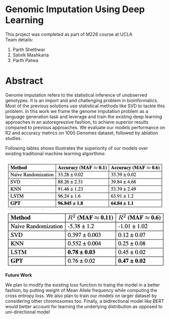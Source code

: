 # Genomic Imputation Using Deep Learning

This project was completed as part of M226 course at UCLA  
Team details:
1) Parth Shettiwar
2) Satvik Mashkaria
3) Parth Patwa  

# Abstract
Genome imputation refers to the statistical inference of unobserved genotypes. It is an
import and and challenging problem in bioinformatics. Most of the previous solutions use statistical
methods like SVD to tackle this problem. In this work we frame the genome imputation problem as
a language generation task and leverage and train the existing deep learning approaches in an autoregressive fashion, to achieve superior results compared to previous approaches. We evaluate our models performance on R2 and accuracy metrics on 1000 Genomes dataset, followed by ablation studies.

Following tables shows illustrates the superiority of our models over existing traditional machine learning algoirthms:

![Accuracy](https://github.com/parth-shettiwar/Genomic_Imputation_using_Deep_Learning/blob/main/Results/Accuracy.png)
![R2](https://github.com/parth-shettiwar/Genomic_Imputation_using_Deep_Learning/blob/main/Results/R2.png)

**Future Work**

We plan to modify the existing loss function to traing the model in a better fashion, by putting weight of Mean Allele frequency while computing the cross entropy loss. We also plan to train our models on larger dataset by considering other chromosomes too. Finally, a bidirectional model like BERT would better account for learning the underlying distribution as opposed to uni-directional model
